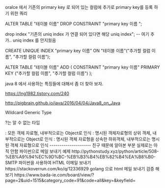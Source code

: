 
oralce 에서 기존의 primary key 로 되어 있는 컬럼에 추가로 primary key를 등록 하기 위한 쿼리 

ALTER TABLE "테이블 이름" DROP CONSTRAINT "primary key 이름 ";




drop index "기존의 uniq index 가 연결 되어 있다면 해당 uniq index"; -- 여기 추가.. uniq index 를 안지웠음 

CREATE UNIQUE INDEX "primary key 이름" ON "테이블 이름"("추가할 컬럼 이름", "추가할 컬럼 이름");


ALTER TABLE "테이블 이름" ADD ( CONSTRAINT "primary key 이름" PRIMARY KEY ("추가할 컬럼 이름", "추가할 컬럼 이름") );


java 8 에서 사용하는 특징들에 대해서 좀 더 찾아 보자.



https://lng1982.tistory.com/240

http://pigbrain.github.io/java/2016/04/04/Java8_on_Java

Wildcard Generic Type

?는 알 수 없는 타입

<?> : 모든 객체 자료형, 내부적으로는 Object로 인식
<? super 객체자료형> : 명시된 객체자료형의 상위 객체, 내부적으로는 Object로 인식
<? extends 객체자료형> : 명시된 객체 자료형을 상속한 하위객체, 내부적으로는 명시된 객체 자료형으로 인식


---------------------
친구 때문에 알아본 부분 실제로는 아직 안함 

파이썬으로 메일 보내기 예제 
http://pythonstudy.xyz/python/article/508-%EB%A9%94%EC%9D%BC-%EB%B3%B4%EB%82%B4%EA%B8%B0-SMTP


파이썬을 사용하여 HTML 이메일 보내기
https://stackoverrun.com/ko/q/12336929


golang 으로 html 메일 보내기   검증 해보기 
https://www.bada-ie.com/board/view/?page=2&uid=1515&category_code=91&code=all&key=&keyfield=


